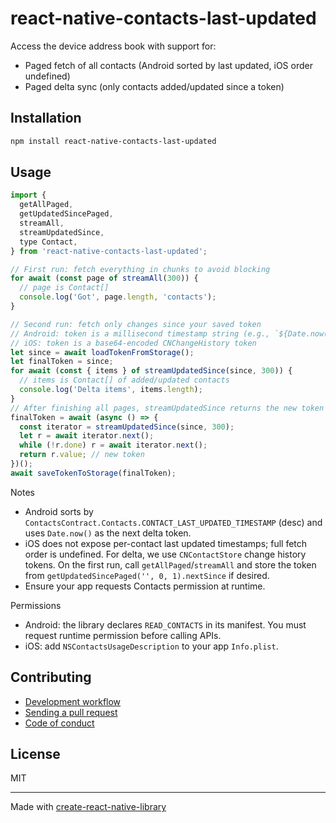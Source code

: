 # react-native-contacts-last-updated

Access the device address book with support for:

- Paged fetch of all contacts (Android sorted by last updated, iOS order undefined)
- Paged delta sync (only contacts added/updated since a token)

## Installation


```sh
npm install react-native-contacts-last-updated
```


## Usage


```js
import {
  getAllPaged,
  getUpdatedSincePaged,
  streamAll,
  streamUpdatedSince,
  type Contact,
} from 'react-native-contacts-last-updated';

// First run: fetch everything in chunks to avoid blocking
for await (const page of streamAll(300)) {
  // page is Contact[]
  console.log('Got', page.length, 'contacts');
}

// Second run: fetch only changes since your saved token
// Android: token is a millisecond timestamp string (e.g., `${Date.now()}`)
// iOS: token is a base64-encoded CNChangeHistory token
let since = await loadTokenFromStorage();
let finalToken = since;
for await (const { items } of streamUpdatedSince(since, 300)) {
  // items is Contact[] of added/updated contacts
  console.log('Delta items', items.length);
}
// After finishing all pages, streamUpdatedSince returns the new token
finalToken = await (async () => {
  const iterator = streamUpdatedSince(since, 300);
  let r = await iterator.next();
  while (!r.done) r = await iterator.next();
  return r.value; // new token
})();
await saveTokenToStorage(finalToken);
```

Notes

- Android sorts by `ContactsContract.Contacts.CONTACT_LAST_UPDATED_TIMESTAMP` (desc) and uses `Date.now()` as the next delta token.
- iOS does not expose per-contact last updated timestamps; full fetch order is undefined. For delta, we use `CNContactStore` change history tokens. On the first run, call `getAllPaged`/`streamAll` and store the token from `getUpdatedSincePaged('', 0, 1).nextSince` if desired.
- Ensure your app requests Contacts permission at runtime.

Permissions

- Android: the library declares `READ_CONTACTS` in its manifest. You must request runtime permission before calling APIs.
- iOS: add `NSContactsUsageDescription` to your app `Info.plist`.


## Contributing

- [Development workflow](CONTRIBUTING.md#development-workflow)
- [Sending a pull request](CONTRIBUTING.md#sending-a-pull-request)
- [Code of conduct](CODE_OF_CONDUCT.md)

## License

MIT

---

Made with [create-react-native-library](https://github.com/callstack/react-native-builder-bob)
